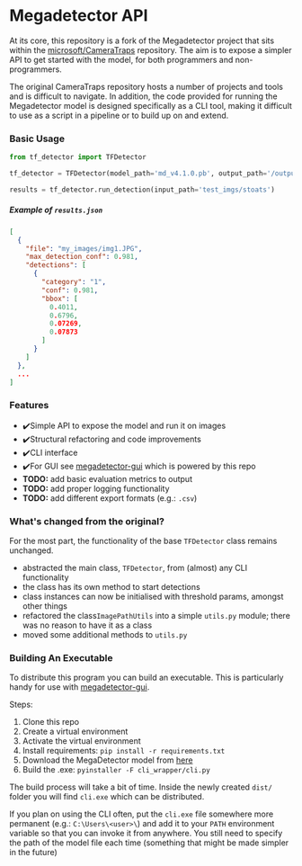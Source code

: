 # Megadetector API

At its core, this repository is a fork of the Megadetector project that sits within
the [microsoft/CameraTraps](https://github.com/microsoft/CameraTraps) repository.
The aim is to expose a simpler API to get started with the model, for both 
programmers and non-programmers. 

The original CameraTraps repository hosts a number of projects and tools and is 
difficult to navigate. In addition, the code provided for running the 
Megadetector model is designed specifically as a CLI tool, making it difficult 
to use as a script in a pipeline or to build up on and extend.

### Basic Usage

```python
from tf_detector import TFDetector

tf_detector = TFDetector(model_path='md_v4.1.0.pb', output_path='/output')

results = tf_detector.run_detection(input_path='test_imgs/stoats')

```

##### Example of `results.json`
```json
[
  {
    "file": "my_images/img1.JPG",
    "max_detection_conf": 0.981,
    "detections": [
      {
        "category": "1",
        "conf": 0.981,
        "bbox": [
          0.4011,
          0.6796,
          0.07269,
          0.07873
        ]
      }
    ]
  },
  ...
]
```


### Features

- ✔️Simple API to expose the model and run it on images
- ✔️Structural refactoring and code improvements
- ✔️CLI interface
- ✔️For GUI see [megadetector-gui](https://github.com/petargyurov/megadetector-gui) which is powered by this repo
- **TODO:** add basic evaluation metrics to output
- **TODO:** add proper logging functionality
- **TODO:** add different export formats (e.g.: `.csv`)


### What's changed from the original?

For the most part, the functionality of the base `TFDetector` class remains
unchanged.

- abstracted the main class, `TFDetector`, from (almost) any CLI functionality
- the class has its own method to start detections
- class instances can now be initialised with threshold params, amongst other things
- refactored the class`ImagePathUtils` into a simple `utils.py` module; 
there was no reason to have it as a class
- moved some additional methods to `utils.py`

### Building An Executable

To distribute this program you can build an executable. This is particularly handy
for use with [megadetector-gui](https://github.com/petargyurov/megadetector-gui).

Steps:
1. Clone this repo
2. Create a virtual environment
3. Activate the virtual environment
4. Install requirements: `pip install -r requirements.txt`
5. Download the MegaDetector model from [here](https://github.com/microsoft/CameraTraps/blob/master/megadetector.md#download-links)
5. Build the .exe: `pyinstaller -F cli_wrapper/cli.py`

The build process will take a bit of time. Inside the newly created `dist/` folder
you will find `cli.exe` which can be distributed.

If you plan on using the CLI often, put the `cli.exe` file somewhere more
permanent (e.g.: `C:\Users\<user>\`) and add it to your `PATH` environment variable
so that you can invoke it from anywhere. You still need to specify the path
of the model file each time (something that might be made simpler in the future)